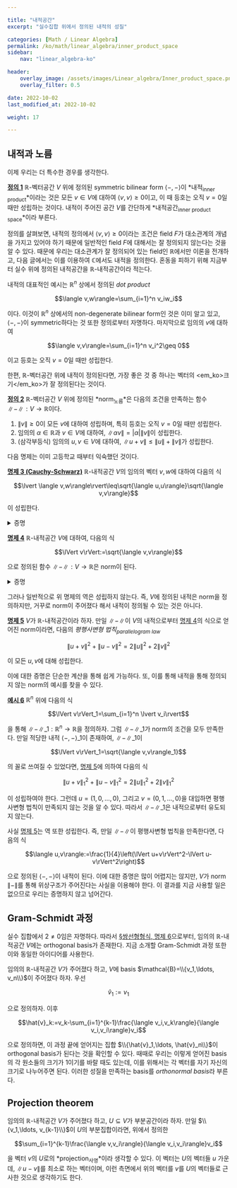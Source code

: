 ```yaml
---

title: "내적공간"
excerpt: "실수집합 위에서 정의된 내적의 성질"

categories: [Math / Linear Algebra]
permalink: /ko/math/linear_algebra/inner_product_space
sidebar: 
    nav: "linear_algebra-ko"

header:
    overlay_image: /assets/images/Linear_algebra/Inner_product_space.png
    overlay_filter: 0.5

date: 2022-10-02
last_modified_at: 2022-10-02

weight: 17

---
```


## 내적과 노름

이제 우리는 더 특수한 경우를 생각한다. 

<div class="definition" markdown="1">

<ins id="df1">**정의 1**</ins> $\mathbb{R}$-벡터공간 $V$ 위에 정의된 symmetric bilinear form $\langle-,-\rangle$이 *내적<sub>inner product</sub>*이라는 것은 모든 $v\in V$에 대하여 $\langle v,v\rangle\geq 0$이고, 이 때 등호는 오직 $v=0$일 때만 성립하는 것이다. 내적이 주어진 공간 $V$를 간단하게 *내적공간<sub>inner product space</sub>*이라 부른다.

</div>

정의를 살펴보면, 내적의 정의에서 $\langle v,v\rangle\geq 0$이라는 조건은 field $F$가 대소관계의 개념을 가지고 있어야 하기 때문에 일반적인 field $F$에 대해서는 잘 정의되지 않는다는 것을 알 수 있다. 때문에 우리는 대소관계가 잘 정의되어 있는 field인 $\mathbb{R}$에서만 이론을 전개하고, 다음 글에서는 이를 이용하여 $\mathbb{C}$에서도 내적을 정의한다. 혼동을 피하기 위해 지금부터 실수 위에 정의된 내적공간을 $\mathbb{R}$-내적공간이라 적는다.

내적의 대표적인 예시는 $\mathbb{R}^n$ 상에서 정의된 *dot product*

$$\langle v,w\rangle=\sum_{i=1}^n v_iw_i$$

이다. 이것이 $\mathbb{R}^n$ 상에서의 non-degenerate bilinear form인 것은 이미 알고 있고, $\langle -,-\rangle$이 symmetric하다는 것 또한 정의로부터 자명하다. 마지막으로 임의의 $v$에 대하여

$$\langle v,v\rangle=\sum_{i=1}^n v_i^2\geq 0$$

이고 등호는 오직 $v=0$일 때만 성립한다.

한편, $\mathbb{R}$-벡터공간 위에 내적이 정의된다면, 가장 좋은 것 중 하나는 벡터의 <em_ko>크기</em_ko>가 잘 정의된다는 것이다.

<div class="definition" markdown="1">

<ins id="df2">**정의 2**</ins> $\mathbb{R}$-벡터공간 $V$ 위에 정의된 *norm<sub>노름</sub>*은 다음의 조건을 만족하는 함수 $\lVert -\rVert:V\rightarrow\mathbb{R}$이다.

1. $\lVert v\rVert\geq 0$이 모든 $v$에 대하여 성립하며, 특히 등호는 오직 $v=0$일 때만 성립한다.
2. 임의의 $\alpha\in\mathbb{R}$과 $v\in V$에 대하여, $\lVert\alpha v\rVert=\lvert\alpha\rvert\lVert v\rVert$이 성립한다.
3. (삼각부등식) 임의의 $u,v\in V$에 대하여, $\lVert u+v\rVert\leq\lVert u\rVert+\lVert v\rVert$가 성립한다.

</div>

다음 명제는 이미 고등학교 때부터 익숙했던 것이다.

<div class="proposition" markdown="1">

<ins id="pp3">**명제 3 (Cauchy-Schwarz)**</ins> $\mathbb{R}$-내적공간 $V$의 임의의 벡터 $v,w$에 대하여 다음의 식

$$\lvert \langle v,w\rangle\rvert\leq\sqrt{\langle u,u\rangle}\sqrt{\langle v,v\rangle}$$

이 성립한다.

</div>
<details class="proof" markdown="1">
<summary>증명</summary>

만일 $v=0$이라면 양 변이 모두 0이므로 부등식이 성립한다. $v\neq 0$이라 가정하자. 그럼 $\langle v,v\rangle\neq 0$이다. 이제

$$\lambda=\frac{\langle u,v\rangle}{\langle v,v\rangle}$$

으로 정의하면, 다음의 식

$$0\leq \langle u-\lambda v, u-\lambda v\rangle$$

의 우변을 전개하여

$$0\leq \langle u,u\rangle-2\lambda\langle u,v\rangle+\lambda^2\langle v,v\rangle=\langle u,u\rangle-\frac{2\langle u,v\rangle^2}{\langle v,v\rangle}+\frac{\langle u,v\rangle^2}{\langle v,v\rangle}=\langle u,u\rangle-\frac{\langle u,v\rangle^2}{\langle v,v\rangle}$$

을 얻는다. 이로부터 원하는 식을 얻는다.

</details>


<div class="proposition" markdown="1">

<ins id="pp4">**명제 4**</ins> $\mathbb{R}$-내적공간 $V$에 대하여, 다음의 식

$$\lVert v\rVert:=\sqrt{\langle v,v\rangle}$$

으로 정의된 함수 $\lVert-\rVert:V\rightarrow \mathbb{R}$은 norm이 된다.

</div>
<details class="proof" markdown="1">
<summary>증명</summary>

우선 위의 식 $\lVert v\rVert$는 $\mathbb{R}$로의 함수이다. 이는 $(v,v)\geq 0$이 항상 성립하기 때문이다.

Norm의 조건 중 첫째 조건과 둘째 조건은 자명하고, 오직 삼각부등식만 보이면 충분하다. 임의의 $u,v\in V$에 대하여, 

$$\lVert u+v\rVert=\sqrt{\langle u+v,u+v\rangle}=\sqrt{\langle u,u\rangle+2\langle u,v\rangle+\langle v,v\rangle}$$

이고, 코시-슈바르츠 부등식을 적용하면

$$\langle u,u\rangle+2\langle u,v\rangle+\langle v,v\rangle\leq \lVert u\rVert^2+2\lVert u\rVert\lVert v\rVert+\lVert v\rVert^2=(\lVert u\rVert+\lVert v\rVert)^2$$

이므로, 이로부터 삼각부등식이 증명된다.

</details>

그러나 일반적으로 위 명제의 역은 성립하지 않는다. 즉, $V$에 정의된 내적은 norm을 정의하지만, 거꾸로 norm이 주어졌다 해서 내적이 정의될 수 있는 것은 아니다. 

<div class="proposition" markdown="1">

<ins id="pp5">**명제 5**</ins> $V$가 $\mathbb{R}$-내적공간이라 하자. 만일 $\lVert -\rVert$이 $V$의 내적으로부터 [명제 4](#pp4)의 식으로 얻어진 norm이라면, 다음의 *평행사변형 법칙<sub>parallelogram law</sub>*

$$\lVert u+v\rVert^2+\lVert u-v\rVert^2=2\lVert u\rVert^2+2\lVert v\rVert^2$$

이 모든 $u,v$에 대해 성립한다.

</div>

이에 대한 증명은 단순한 계산을 통해 쉽게 가능하다. 또, 이를 통해 내적을 통해 정의되지 않는 norm의 예시를 찾을 수 있다.

<div class="example" markdown="1">

<ins id="ex6">**예시 6**</ins> $\mathbb{R}^n$ 위에 다음의 식

$$\lVert v\rVert_1=\sum_{i=1}^n \lvert v_i\rvert$$

을 통해 $\lVert-\rVert\_1:\mathbb{R}^n\rightarrow\mathbb{R}$을 정의하자. 그럼 $\lVert-\rVert\_1$가 norm의 조건을 모두 만족한다. 만일 적당한 내적 $\langle-,-\rangle\_1$이 존재하여, $\lVert -\rVert\_1$이 

$$\lVert v\rVert_1=\sqrt{\langle v,v\rangle_1}$$

의 꼴로 쓰여질 수 있었다면, [명제 5](#pp5)에 의하여 다음의 식

$$\lVert u+v\rVert_1^2+\lVert u-v\rVert_1^2=2\lVert u\rVert^2_1+2\lVert v\rVert^2_1$$

이 성립하여야 한다. 그런데 $u=(1,0,\ldots, 0)$, 그리고 $v=(0,1,\ldots, 0)$을 대입하면 평행사변형 법칙이 만족되지 않는 것을 알 수 있다. 따라서 $\lVert -\rVert\_1$은 내적으로부터 유도되지 않는다.

</div>

사실 [명제 5](#pp5)는 역 또한 성립한다. 즉, 만일 $\lVert-\rVert$이 평행사변형 법칙을 만족한다면, 다음의 식

$$\langle u,v\rangle:=\frac{1}{4}\left(\lVert u+v\rVert^2-\lVert u-v\rVert^2\right)$$

으로 정의된 $\langle-,-\rangle$이 내적이 된다. 이에 대한 증명은 많이 어렵지는 않지만, $V$가 norm $\lVert-\rVert$를 통해 위상구조가 주어진다는 사실을 이용해야 한다. 이 결과를 지금 사용할 일은 없으므로 우리는 증명하지 않고 넘어간다.

## Gram-Schmidt 과정

실수 집합에서 $2\neq 0$임은 자명하다. 따라서 [§쌍선형형식, 명제 6](/ko/math/linear_algebra/bilinear_form#pp6)으로부터, 임의의 $\mathbb{R}$-내적공간 $V$에는 orthogonal basis가 존재한다. 지금 소개할 Gram-Schmidt 과정 또한 이와 동일한 아이디어를 사용한다.

임의의 $\mathbb{R}$-내적공간 $V$가 주어졌다 하고, $V$에 basis $\mathcal{B}=\\{v_1,\ldots, v_n\\}$이 주어졌다 하자. 우선

$$\hat{v}_1:=v_1$$

으로 정의하자. 이후 

$$\hat{v}_k:=v_k-\sum_{i=1}^{k-1}\frac{\langle v_i,v_k\rangle}{\langle v_i,v_i\rangle}v_i$$

으로 정의하면, 이 과정 끝에 얻어지는 집합 $\\{\hat{v}_1,\ldots, \hat{v}_n\\}$이 orthogonal basis가 된다는 것을 확인할 수 있다. 때때로 우리는 이렇게 얻어진 basis의 각 원소들의 크기가 1이기를 바랄 때도 있는데, 이를 위해서는 각 벡터를 자기 자신의 크기로 나누어주면 된다. 이러한 성질을 만족하는 basis를 *orthonormal basis*라 부른다.

## Projection theorem

임의의 $\mathbb{R}$-내적공간 $V$가 주어졌다 하고, $U\subseteq V$가 부분공간이라 하자. 만일 $\\{v_1,\ldots, v_{k-1}\\}$이 $U$의 부분집합이라면, 위에서 정의한 

$$\sum_{i=1}^{k-1}\frac{\langle v,v_i\rangle}{\langle v_i,v_i\rangle}v_i$$

을 벡터 $v$의 $U$로의 *projection<sub>사영</sub>*이라 생각할 수 있다. 이 벡터는 $U$의 벡터들 $u$ 가운데, $\lVert u-v\rVert$를 최소로 하는 벡터이며, 이런 측면에서 위의 벡터를 $v$를 $U$의 벡터들로 근사한 것으로 생각하기도 한다. 